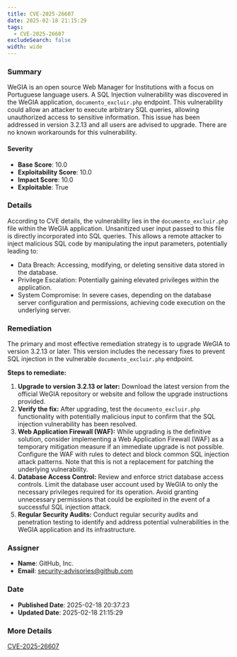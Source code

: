 ```yaml
---
title: CVE-2025-26607
date: 2025-02-18 21:15:29
tags:
  - CVE-2025-26607
excludeSearch: false
width: wide
---
```


### Summary
WeGIA is an open source Web Manager for Institutions with a focus on Portuguese language users. A SQL Injection vulnerability was discovered in the WeGIA application, `documento_excluir.php` endpoint. This vulnerability could allow an attacker to execute arbitrary SQL queries, allowing unauthorized access to sensitive information. This issue has been addressed in version 3.2.13 and all users are advised to upgrade. There are no known workarounds for this vulnerability.

#### Severity
- **Base Score**: 10.0
- **Exploitability Score**: 10.0
- **Impact Score**: 10.0
- **Exploitable**: True

### Details 
According to CVE details, the vulnerability lies in the `documento_excluir.php` file within the WeGIA application. Unsanitized user input passed to this file is directly incorporated into SQL queries. This allows a remote attacker to inject malicious SQL code by manipulating the input parameters, potentially leading to:
*   Data Breach: Accessing, modifying, or deleting sensitive data stored in the database.
*   Privilege Escalation: Potentially gaining elevated privileges within the application.
*   System Compromise: In severe cases, depending on the database server configuration and permissions, achieving code execution on the underlying server.

### Remediation

The primary and most effective remediation strategy is to upgrade WeGIA to version 3.2.13 or later. This version includes the necessary fixes to prevent SQL injection in the vulnerable `documento_excluir.php` endpoint.

**Steps to remediate:**

1.  **Upgrade to version 3.2.13 or later:** Download the latest version from the official WeGIA repository or website and follow the upgrade instructions provided.
2.  **Verify the fix:** After upgrading, test the `documento_excluir.php` functionality with potentially malicious input to confirm that the SQL injection vulnerability has been resolved.
3.  **Web Application Firewall (WAF):** While upgrading is the definitive solution, consider implementing a Web Application Firewall (WAF) as a temporary mitigation measure if an immediate upgrade is not possible. Configure the WAF with rules to detect and block common SQL injection attack patterns. Note that this is not a replacement for patching the underlying vulnerability.
4.  **Database Access Control:** Review and enforce strict database access controls. Limit the database user account used by WeGIA to only the necessary privileges required for its operation. Avoid granting unnecessary permissions that could be exploited in the event of a successful SQL injection attack.
5.  **Regular Security Audits:** Conduct regular security audits and penetration testing to identify and address potential vulnerabilities in the WeGIA application and its infrastructure.

### Assigner
- **Name**: GitHub, Inc.
- **Email**: security-advisories@github.com

### Date
- **Published Date**: 2025-02-18 20:37:23
- **Updated Date**: 2025-02-18 21:15:29

### More Details
[CVE-2025-26607](https://www.cvedetails.com/cve/CVE-2025-26607)